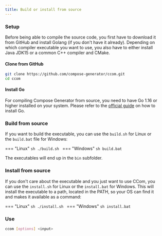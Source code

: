 ```yaml
---
title: Build or install from source
---
```


### Setup
Before being able to compile the source code, you first have to download it from GitHub and install Golang (if you don't have it already).
Depending on which compiler executable you want to use, you also have to either install Java JDK15 or a common C++ compiler and CMake.

#### Clone from GitHub
```sh
git clone https://github.com/compose-generator/ccom.git
cd ccom
```

#### Install Go
For compiling Compose Generator from source, you need to have Go 1.16 or higher installed on your system. Please refer to the [official guide](https://golang.org/doc/install) on how to install Go.

### Build from source
If you want to build the executable, you can use the `build.sh` for Linux or the `build.bat` file for Windows:

=== "Linux"
    ```sh
    ./build.sh
    ```
=== "Windows"
    ```sh
    build.bat
    ```

The executables will end up in the `bin` subfolder.

### Install from source
If you don't care about the executable and you just want to use CCom, you can use the `install.sh` for Linux or the `install.bat` for Windows. This will install the executable to a path, located in the PATH, so your OS can find it and makes it available as a command:

=== "Linux"
    ```sh
    ./install.sh
    ```
=== "Windows"
    ```sh
    install.bat
    ```

### Use
```sh
ccom [options] <input>
```
